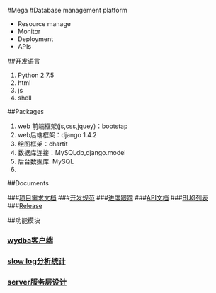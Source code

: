 #Mega
#Database management platform 

* Resource manage
* Monitor
* Deployment
* APIs

##开发语言


1. Python 2.7.5
2. html
3. js
4. shell



##Packages

1. web 前端框架(js,css,jquey)：bootstap 
2. web后端框架：django 1.4.2
3. 绘图框架：chartit
4. 数据库连接：MySQLdb,django.model
5. 后台数据库: MySQL
6. 

##Documents

###[项目需求文档](./prd.md)
###[开发规范](./develop.md)
###[进度跟踪](./tasklist.md)
###[API文档](./api.md)
###[BUG列表](./bugs.md)
###[Release]()

##功能模块
### [wydba客户端](./wydba.md) 
### [slow log分析统计](./slow_log.md) 
### [server服务层设计](./framework.md)